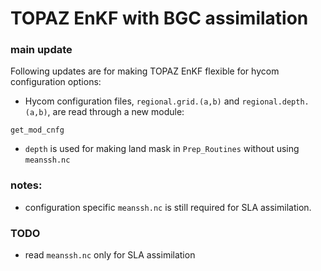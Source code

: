 # TOPAZ EnKF with BGC assimilation

### main update

Following updates are for making TOPAZ EnKF flexible for hycom configuration options:

- Hycom configuration files, ```regional.grid.(a,b)``` and ```regional.depth.(a,b)```, are read through a new module:
```
get_mod_cnfg
```
- ```depth``` is used for making land mask in ```Prep_Routines``` without using ```meanssh.nc```

### notes:

- configuration specific ```meanssh.nc``` is still required for SLA assimilation.

### TODO

- read ```meanssh.nc``` only for SLA assimilation
